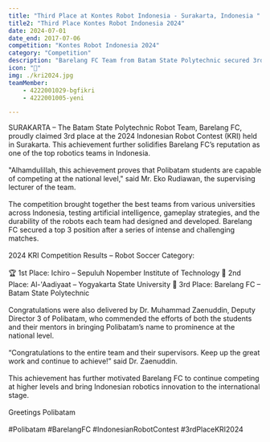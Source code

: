 ```yaml
---
title: "Third Place at Kontes Robot Indonesia - Surakarta, Indonesia "
title2: "Third Place Kontes Robot Indonesia 2024"
date: 2024-07-01
date_end: 2017-07-06
competition: "Kontes Robot Indonesia 2024"
category: "Competition"
description: "Barelang FC Team from Batam State Polytechnic secured 3rd place at the 2024 Indonesian Robot Contest (KRI) in Surakarta, demonstrating Indonesia’s excellence in robotics innovation and robot soccer competition."
icon: "🥉"
img: ./kri2024.jpg
teamMember: 
    - 4222001029-bgfikri
    - 4222001005-yeni

---
```

SURAKARTA – The Batam State Polytechnic Robot Team, Barelang FC, proudly claimed 3rd place at the 2024 Indonesian Robot Contest (KRI) held in Surakarta. This achievement further solidifies Barelang FC’s reputation as one of the top robotics teams in Indonesia.
<br/>
<br/>
"Alhamdulillah, this achievement proves that Polibatam students are capable of competing at the national level," said Mr. Eko Rudiawan, the supervising lecturer of the team.
<br/>
<br/>
The competition brought together the best teams from various universities across Indonesia, testing artificial intelligence, gameplay strategies, and the durability of the robots each team had designed and developed. Barelang FC secured a top 3 position after a series of intense and challenging matches.
<br/>
<br/>
2024 KRI Competition Results – Robot Soccer Category:
<br/>
<br/>
🏆 1st Place: Ichiro – Sepuluh Nopember Institute of Technology
🥈 2nd Place: Al-'Aadiyaat – Yogyakarta State University
🥉 3rd Place: Barelang FC – Batam State Polytechnic
<br/>
<br/>
Congratulations were also delivered by Dr. Muhammad Zaenuddin, Deputy Director 3 of Polibatam, who commended the efforts of both the students and their mentors in bringing Polibatam’s name to prominence at the national level.
<br/>
<br/>
“Congratulations to the entire team and their supervisors. Keep up the great work and continue to achieve!” said Dr. Zaenuddin.
<br/>
<br/>
This achievement has further motivated Barelang FC to continue competing at higher levels and bring Indonesian robotics innovation to the international stage.
<br/>
<br/>
Greetings Polibatam
<br/>
<br/>
#Polibatam #BarelangFC #IndonesianRobotContest #3rdPlaceKRI2024